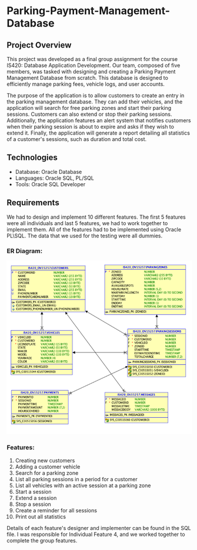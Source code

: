 # Parking-Payment-Management-Database

## Project Overview
This project was developed as a final group assignment for the course IS420: Database Application Development. Our team, composed of five members, was tasked with designing and creating a Parking Payment Management Database from scratch. This database is designed to efficiently manage parking fees, vehicle logs, and user accounts.

The purpose of the application is to allow customers to create an entry in the parking management database. They can add their vehicles, and the application will search for free parking zones and start their parking sessions. Customers can also extend or stop their parking sessions. Additionally, the application features an alert system that notifies customers when their parking session is about to expire and asks if they wish to extend it. Finally, the application will generate a report detailing all statistics of a customer's sessions, such as duration and total cost.

## Technologies
* Database: Oracle Database
* Languages: Oracle SQL, PL/SQL
* Tools: Oracle SQL Developer

## Requirements 
We had to design and implement 10 different features. The first 5 features were all individuals and last 5 features, we had to work together to implement them. All of the features had to be implemented using Oracle PL\SQL. The data that we used for the testing were all dummies.

### ER Diagram:
![Picture of ER Diagram for the Parking Payment Management Database](er-diagram.png)

### Features:
1. Creating new customers
2. Adding a customer vehicle
3. Search for a parking zone
4. List all parking sessions in a period for a customer
5. List all vehicles with an active session at a parking zone
6. Start a session
7. Extend a session
8. Stop a session
9. Create a reminder for all sessions
10. Print out all statistics


Details of each feature's designer and implementer can be found in the SQL file. I was responsible for Individual Feature 4, and we worked together to complete the group features.
